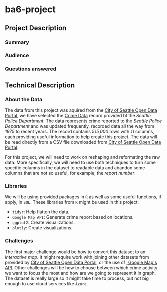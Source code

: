 # ba6-project

## Project Description
### Summary

### Audience

### Questions answered

## Technical Description
### About the Data
The data from this project was aquired from the [City of Seattle Open Data Portal](https://data.seattle.gov/), we have selected the [Crime Data](https://data.seattle.gov/Public-Safety/Crime-Data/4fs7-3vj5) record provided bt the _Seattle Police Department_. The data represents crime reported to the _Seattle Police Department_ and was updated frequently, recorded data all the way from _1975_ to recent years. The record contains _515,000_ rows with _11_ columns, each providing useful information to help create this project. The data will be read directly from a CSV file downloaded from [City of Seattle Open Data Portal](https://data.seattle.gov/).

For this project, we will need to work on reshaping and reformating the raw data. More specifically, we will need to use both techniques to turn some specific columns in the dataset to readable data and abandon some columns that are not so useful, for example, the _report number_. 

### Libraries
We will be using provided packages in `R` as well as some useful functions, if apply, in `SQL`. 
These libraries from `R` might be used in this project:
- `tidyr`: Help flatten the data.
- `Google Map API`: Generate crime report based on locations.
- `ggplot2`: Create visualizations.
- `plotly`: Create visualizations.

### Challenges
The first major challenge would be how to convert this dataset to an _interactive map_. It might require work with joining other datasets from provided by [City of Seattle Open Data Portal](https://data.seattle.gov/), or the use of _[Google Map's API](https://developers.google.com/maps/documentation/). Other challenges will be how to choose between which crime activity we want to focus the most and how are we going to represent it in graph. The dataset is really large so it might take time to process, but not big enough to use cloud services like `Azure`.
